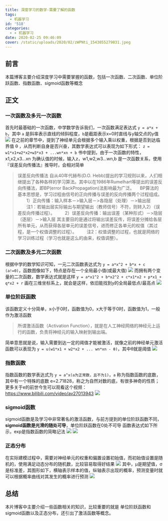 ```yaml
---
title: 深度学习的数学-需要了解的函数
tags:
  - 机器学习
id: '518'
categories:
  - - 机器学习
date: 2020-02-25 09:46:09
cover: /static/uploads/2020/02/zWPNti_1543055279031.jpeg
---
```




## 前言

本篇博客主要介绍深度学习中需要掌握的函数，包括一次函数、二次函数、单位阶跃函数、指数函数、sigmoid函数等概念

## 正文

### 一次函数及多元一次函数

首先时最基础的一次函数，中学数学告诉我们，一次函数满足表达式 `y = a*x + b`，其中 `a` 是斜率表示直线的倾斜程度，`b`是截距表示x=0时直线与y轴交点的y值 [![](/static/uploads/2020/02/7f49ba2a404c907ce7c00cddad317c18.png)](/static/uploads/2020/02/7f49ba2a404c907ce7c00cddad317c18.png) 在之前的章节中，提到了神经单元会根据多个输入乘以权重，根据是否到达临界值 θ ，从而判断自身是否兴奋，其数学表达式可以表现为如下形式： `z = w1*x1+w2*x2+w3*x3 + ...wn*xn + b` 书中提到，由于一次函数的特性，x1,x2,x3...xn 为确认值的时候，输入z，w1,w2,w3...wn,b 是一次函数关系，使用 『误差反向传播法』推导时，会相对简单

> 误差反向传播法 自从40年代赫布(D.O. Hebb)提出的学习规则以来，人们相继提出了各种各样的学习算法。其中以在1986年Rumelhart等提出的误差反向传播法，即BP(error BackPropagation)法影响最为广泛。 　BP算法的基本思想是，学习过程由信号的正向传播与误差的反向传播两个过程组成。 　　1）正向传播：输入样本－>输入层－>各隐层（处理）－>输出层 　　注1：若输出层实际输出与期望输出（教师信号）不符，则转入2）（误差反向传播过程）。 　　2）误差反向传播：输出误差（某种形式）－>隐层（逐层）－>输入层 其主要目的是通过将输出误差反传，将误差分摊给各层所有单元，从而获得各层单元的误差信号，进而修正各单元的权值（其过程，是一个权值调整的过程）。 　　注2：权值调整的过程，也就是网络的学习训练过程（学习也就是这么的由来，权值调整）。

### 二次函数及多元二次函数

根据中学的数学知识可知，一元二次函数表达式为 `y = a*x^2 + b*x + c (a!=0)`，函数图像如下，特点是存在一个全局最小值(或最大值) [![](/static/uploads/2020/02/f1ba618a7bebde6e2145b65383151614.png)](/static/uploads/2020/02/f1ba618a7bebde6e2145b65383151614.png) 而拥有两个变量的二次函数，数学表达式就是这样 `y = a*x1^2 + b*x2^2 + c*x1*x2 + p*x1 + q*x2 + r` 画在三维坐标系上，就会是这样，依旧能找到y的全局最低点/最高点 [![](/static/uploads/2020/02/3b2ef328657f6b5ad0ec03381c8696ef.png)](/static/uploads/2020/02/3b2ef328657f6b5ad0ec03381c8696ef.png)

### 单位阶跃函数

该函数定义十分简单，x小于0时，函数值为0，x大于等于0时，函数值为1，一般作为激活函数

> 所谓激活函数（Activation Function），就是在人工神经网络的神经元上运行的函数，负责将神经元的输入映射到输出端。

简单意思就是说，输入需要到达一定的阈值才能被激活，就像之前的神经单元激活函数可以表现为 `y = u(w1*x1 + w2*x2 + ... wn*xn - θ)`，其中θ就是阈值 [![](/static/uploads/2020/02/76f5c00cb373aa7d0c3eeb3fb261f692.png)](/static/uploads/2020/02/76f5c00cb373aa7d0c3eeb3fb261f692.png)

### 指数函数

指数函数的数学表达式为 `y = a^x(a为正常数，且不为1)`，`a` 称为指数函数的底数，其中有一个特殊的底数 e=2.71828，称之为自然对数的底，有很多神奇的性质； 更多关于e的前世今生可以观看这个视频：https://www.bilibili.com/video/av27013943 [![](/static/uploads/2020/02/6baeae453330638b118d8ef64e82cf8a.png)](/static/uploads/2020/02/6baeae453330638b118d8ef64e82cf8a.png)

### sigmoid函数

sigmoid函数是及学习中非常著名的激活函数，与前方提到的单位阶跃函数不同，**sigmoid函数是光滑的随处可导**，单位阶跃函数在0处不可导 函数表达式如下所示，exp是指数函数的简略记法 [![](/static/uploads/2020/02/bcecede6338c8b3c0ecea1d14376d0f8.png)](/static/uploads/2020/02/bcecede6338c8b3c0ecea1d14376d0f8.png) [![](/static/uploads/2020/02/1e668337787d386e7cce8bfcc8179d56.png)](/static/uploads/2020/02/1e668337787d386e7cce8bfcc8179d56.png)

### 正态分布

在实际建模过程中，需要对神经单元的权重和偏置设置初始值，而初始值设置是随机的，使用满足动态分布的随机数，比较容易取得好结果 [![](/static/uploads/2020/02/42c0014f7f086e04f12fe54876b0f297.png)](/static/uploads/2020/02/42c0014f7f086e04f12fe54876b0f297.png) 其中，μ是期望值，σ是标准差，其图形如下，横轴表示样本的值，纵轴表示出现的概率，预测变量时就可以根据概率曲线对其发生的概率进行预测 [![](/static/uploads/2020/02/f2f8d6b959f170f8ee9ae8da6796ccba.png)](/static/uploads/2020/02/f2f8d6b959f170f8ee9ae8da6796ccba.png)

## 总结

本片博客中主要介绍一些函数相关的知识，比较重要的就是 单位阶跃函数和sigmoid函数以及正态分布，还引出了激活函数等概念。